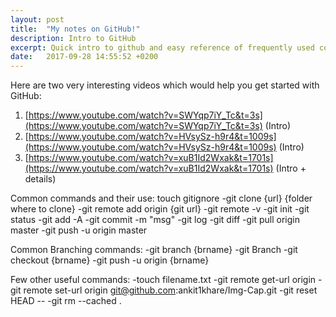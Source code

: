 ```yaml
---
layout: post
title:  "My notes on GitHub!"
description: Intro to GitHub
excerpt: Quick intro to github and easy reference of frequently used commands 
date:   2017-09-28 14:55:52 +0200
---
```

Here are two very interesting videos which would help you get started with GitHub:
1. [https://www.youtube.com/watch?v=SWYqp7iY_Tc&t=3s](https://www.youtube.com/watch?v=SWYqp7iY_Tc&t=3s) (Intro)
2. [https://www.youtube.com/watch?v=HVsySz-h9r4&t=1009s](https://www.youtube.com/watch?v=HVsySz-h9r4&t=1009s) (Intro)
3. [https://www.youtube.com/watch?v=xuB1Id2Wxak&t=1701s](https://www.youtube.com/watch?v=xuB1Id2Wxak&t=1701s) (Intro + details)

Common commands and their use:
touch gitignore
-git clone {url} {folder where to clone}
-git remote add origin {git url}
-git remote -v
-git init
-git status
-git add -A
-git commit -m "msg"
-git log
-git diff
-git pull origin master
-git push -u origin master

Common Branching commands:
-git branch {brname}
-git Branch
-git checkout {brname}
-git push -u origin {brname}

Few other useful commands:
-touch filename.txt
-git remote get-url origin
-git remote set-url origin  git@github.com:ankit1khare/Img-Cap.git
-git reset HEAD --
-git rm --cached .
